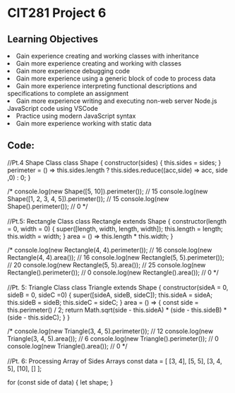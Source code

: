 # CIT281 Project 6

## Learning Objectives
<li>Gain experience creating and working classes with inheritance</li>
<li>Gain more experience creating and working with classes</li>
<li>Gain more experience debugging code</li>
<li>Gain more experience using a generic block of code to process data</li>
<li>Gain more experience interpreting functional descriptions and specifications to complete an assignment</li>
<li>Gain more experience writing and executing non-web server Node.js JavaScript code using VSCode</li>
<li>Practice using modern JavaScript syntax</li>
<li>Gain more experience working with static data</li>

## Code:
//Pt.4 Shape Class
class Shape {
    constructor(sides) {
        this.sides = sides;
    }
    perimeter = () => this.sides.length ? this.sides.reduce((acc,side) => acc, side ,0) : 0;
}

/*
console.log(new Shape([5, 10]).perimeter());  // 15
console.log(new Shape([1, 2, 3, 4, 5]).perimeter()); // 15
console.log(new Shape().perimeter()); // 0
*/
<br></br>
//Pt.5: Rectangle Class
class Rectangle extends Shape {
    constructor(length = 0, width = 0) {
        super([length, width, length, width]);
        this.length = length;
        this.width = width;
    }
    area = () => this.length * this.width;
}

/*
console.log(new Rectangle(4, 4).perimeter());  // 16
console.log(new Rectangle(4, 4).area());  // 16
console.log(new Rectangle(5, 5).perimeter()); // 20
console.log(new Rectangle(5, 5).area()); // 25
console.log(new Rectangle().perimeter()); // 0
console.log(new Rectangle().area()); // 0
*/
<br></br>
//Pt. 5: Triangle Class
class Triangle extends Shape {
    constructor(sideA = 0, sideB = 0, sideC =0) {
        super([sideA, sideB, sideC]);
        this.sideA = sideA;
        this.sideB = sideB;
        this.sideC = sideC;
    }
    area = () => {
        const side = this.perimeter() / 2;
        return Math.sqrt(side - this.sideA) * (side - this.sideB) * (side - this.sideC);
    }
}

/*
console.log(new Triangle(3, 4, 5).perimeter());  // 12
console.log(new Triangle(3, 4, 5).area());  // 6
console.log(new Triangle().perimeter()); // 0
console.log(new Triangle().area()); // 0
*/
<br></br>
//Pt. 6: Processing Array of Sides Arrays
const data = [ [3, 4], [5, 5], [3, 4, 5], [10], [] ];

for (const side of data) {
    let shape;
}
